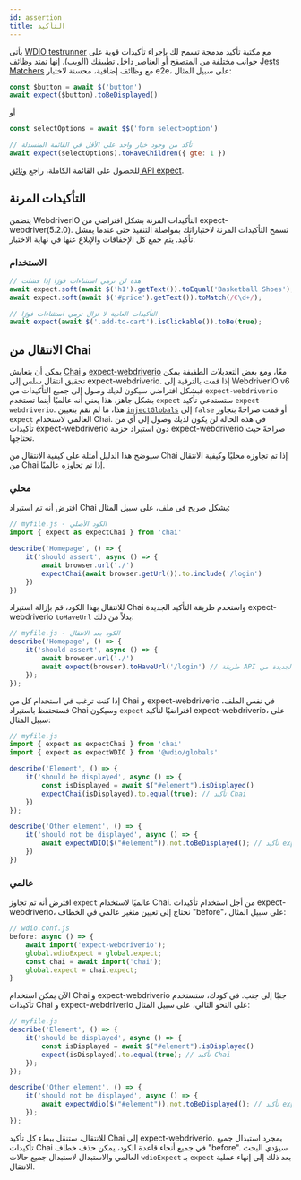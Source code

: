 ```yaml
---
id: assertion
title: التأكيد
---
```


يأتي [WDIO testrunner](https://webdriver.io/docs/clioptions) مع مكتبة تأكيد مدمجة تسمح لك بإجراء تأكيدات قوية على جوانب مختلفة من المتصفح أو العناصر داخل تطبيقك (الويب). إنها تمتد وظائف [Jests Matchers](https://jestjs.io/docs/en/using-matchers) مع وظائف إضافية، محسنة لاختبار e2e، على سبيل المثال:

```js
const $button = await $('button')
await expect($button).toBeDisplayed()
```

أو

```js
const selectOptions = await $$('form select>option')

// تأكد من وجود خيار واحد على الأقل في القائمة المنسدلة
await expect(selectOptions).toHaveChildren({ gte: 1 })
```

للحصول على القائمة الكاملة، راجع [وثائق API expect](/docs/api/expect-webdriverio).

## التأكيدات المرنة

يتضمن WebdriverIO التأكيدات المرنة بشكل افتراضي من expect-webdriver(5.2.0). تسمح التأكيدات المرنة لاختباراتك بمواصلة التنفيذ حتى عندما يفشل تأكيد. يتم جمع كل الإخفاقات والإبلاغ عنها في نهاية الاختبار.

### الاستخدام

```js
// هذه لن ترمي استثناءات فورًا إذا فشلت
await expect.soft(await $('h1').getText()).toEqual('Basketball Shoes');
await expect.soft(await $('#price').getText()).toMatch(/€\d+/);

// التأكيدات العادية لا تزال ترمي استثناءات فورًا
await expect(await $('.add-to-cart').isClickable()).toBe(true);
```

## الانتقال من Chai

يمكن أن يتعايش [Chai](https://www.chaijs.com/) و [expect-webdriverio](https://github.com/webdriverio/expect-webdriverio#readme) معًا، ومع بعض التعديلات الطفيفة يمكن تحقيق انتقال سلس إلى expect-webdriverio. إذا قمت بالترقية إلى WebdriverIO v6 فبشكل افتراضي سيكون لديك وصول إلى جميع التأكيدات من `expect-webdriverio` بشكل جاهز. هذا يعني أنه عالميًا أينما تستخدم `expect` ستستدعي تأكيد `expect-webdriverio`. هذا، ما لم تقم بتعيين [`injectGlobals`](/docs/configuration#injectglobals) إلى `false` أو قمت صراحةً بتجاوز `expect` العالمي لاستخدام Chai. في هذه الحالة لن يكون لديك وصول إلى أي من تأكيدات expect-webdriverio دون استيراد حزمة expect-webdriverio صراحةً حيث تحتاجها.

سيوضح هذا الدليل أمثلة على كيفية الانتقال من Chai إذا تم تجاوزه محليًا وكيفية الانتقال من Chai إذا تم تجاوزه عالميًا.

### محلي

افترض أنه تم استيراد Chai بشكل صريح في ملف، على سبيل المثال:

```js
// myfile.js - الكود الأصلي
import { expect as expectChai } from 'chai'

describe('Homepage', () => {
    it('should assert', async () => {
        await browser.url('./')
        expectChai(await browser.getUrl()).to.include('/login')
    })
})
```

للانتقال بهذا الكود، قم بإزالة استيراد Chai واستخدم طريقة التأكيد الجديدة expect-webdriverio `toHaveUrl` بدلاً من ذلك:

```js
// myfile.js - الكود بعد الانتقال
describe('Homepage', () => {
    it('should assert', async () => {
        await browser.url('./')
        await expect(browser).toHaveUrl('/login') // طريقة API الجديدة من expect-webdriverio https://webdriver.io/docs/api/expect-webdriverio.html#tohaveurl
    });
});
```

إذا كنت ترغب في استخدام كل من Chai و expect-webdriverio في نفس الملف، فستحتفظ باستيراد Chai وسيكون `expect` افتراضيًا لتأكيد expect-webdriverio، على سبيل المثال:

```js
// myfile.js
import { expect as expectChai } from 'chai'
import { expect as expectWDIO } from '@wdio/globals'

describe('Element', () => {
    it('should be displayed', async () => {
        const isDisplayed = await $("#element").isDisplayed()
        expectChai(isDisplayed).to.equal(true); // تأكيد Chai
    })
});

describe('Other element', () => {
    it('should not be displayed', async () => {
        await expectWDIO($("#element")).not.toBeDisplayed(); // تأكيد expect-webdriverio
    })
})
```

### عالمي

افترض أنه تم تجاوز `expect` عالميًا لاستخدام Chai. من أجل استخدام تأكيدات expect-webdriverio، نحتاج إلى تعيين متغير عالمي في الخطاف "before"، على سبيل المثال:

```js
// wdio.conf.js
before: async () => {
    await import('expect-webdriverio');
    global.wdioExpect = global.expect;
    const chai = await import('chai');
    global.expect = chai.expect;
}
```

الآن يمكن استخدام Chai و expect-webdriverio جنبًا إلى جنب. في كودك، ستستخدم تأكيدات Chai و expect-webdriverio على النحو التالي، على سبيل المثال:

```js
// myfile.js
describe('Element', () => {
    it('should be displayed', async () => {
        const isDisplayed = await $("#element").isDisplayed()
        expect(isDisplayed).to.equal(true); // تأكيد Chai
    });
});

describe('Other element', () => {
    it('should not be displayed', async () => {
        await expectWdio($("#element")).not.toBeDisplayed(); // تأكيد expect-webdriverio
    });
});
```

للانتقال، ستنقل ببطء كل تأكيد Chai إلى expect-webdriverio. بمجرد استبدال جميع تأكيدات Chai في جميع أنحاء قاعدة الكود، يمكن حذف خطاف "before". سيؤدي البحث العالمي والاستبدال لاستبدال جميع حالات `wdioExpect` بـ `expect` بعد ذلك إلى إنهاء عملية الانتقال.
